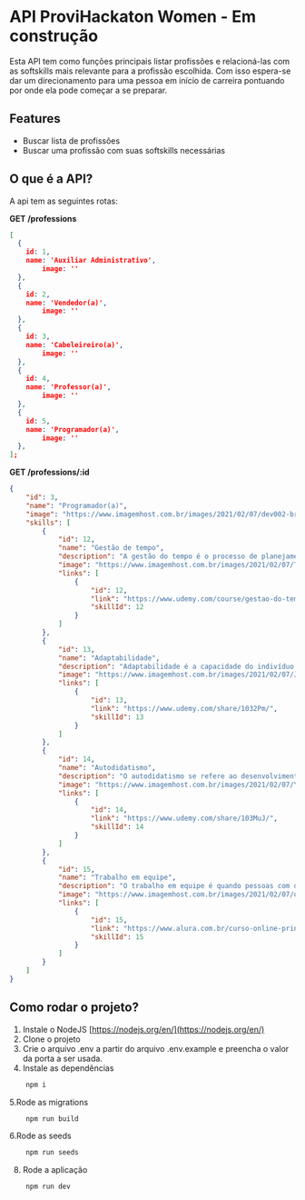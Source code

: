 # API ProviHackaton Women - Em construção

Esta API tem como funções principais listar profissões e relacioná-las com as softskills mais relevante para a profissão escolhida. Com isso espera-se dar um direcionamento para uma pessoa em início de carreira pontuando por onde ela pode começar a se preparar.

## Features
- Buscar lista de profissões
- Buscar uma profissão com suas softskills necessárias

## O que é a API?

A api tem as seguintes rotas: 

**GET /professions**

```json
[
  {
    id: 1,
    name: 'Auxiliar Administrativo',
		image: ''
  },
  {
    id: 2,
    name: 'Vendedor(a)',
		image: ''
  },
  {
    id: 3,
    name: 'Cabeleireiro(a)',
		image: ''
  },
  {
    id: 4,
    name: 'Professor(a)',
		image: ''
  },
  {
    id: 5,
    name: 'Programador(a)',
		image: ''
  },
];
```

**GET /professions/:id**
```json
{
    "id": 3,
    "name": "Programador(a)",
    "image": "https://www.imagemhost.com.br/images/2021/02/07/dev002-bro.png",
    "skills": [
        {
            "id": 12,
            "name": "Gestão de tempo",
            "description": "A gestão do tempo é o processo de planejamento da execução das atividades diárias, visando à melhoria da eficiência e da produtividade. Em outras palavras, trata-se de um levantamento das atividades que devem ser realizadas e organizá-las por prioridade e pelo tempo necessário para a realização das atividades.",
            "image": "https://www.imagemhost.com.br/images/2021/02/07/Time-management-bro.png",
            "links": [
                {
                    "id": 12,
                    "link": "https://www.udemy.com/course/gestao-do-tempo-e-produtividade-u/",
                    "skillId": 12
                }
            ]
        },
        {
            "id": 13,
            "name": "Adaptabilidade",
            "description": "Adaptabilidade é a capacidade do indivíduo de se adaptar de acordo com as necessidades, situações e circunstâncias.",
            "image": "https://www.imagemhost.com.br/images/2021/02/07/Jb394Zr.png",
            "links": [
                {
                    "id": 13,
                    "link": "https://www.udemy.com/share/1032Pm/",
                    "skillId": 13
                }
            ]
        },
        {
            "id": 14,
            "name": "Autodidatismo",
            "description": "O autodidatismo se refere ao desenvolvimento e processo intelectual independente, ou seja, a pessoa tem a capacidade de aprender algo sem a necessidade de um professor ou instrutor. Os indivíduos adquirem conhecimento de forma autônoma sobre tópicos específicos por meio de hábitos ativos, trabalho árduo e muita pesquisa e prática.",
            "image": "https://www.imagemhost.com.br/images/2021/02/07/YA8W69l.png",
            "links": [
                {
                    "id": 14,
                    "link": "https://www.udemy.com/share/103MuJ/",
                    "skillId": 14
                }
            ]
        },
        {
            "id": 15,
            "name": "Trabalho em equipe",
            "description": "O trabalho em equipe é quando pessoas com diferentes vivências, visões e opiniões se unem para resolver um problema em comum.",
            "image": "https://www.imagemhost.com.br/images/2021/02/07/qt1UYRr.png",
            "links": [
                {
                    "id": 15,
                    "link": "https://www.alura.com.br/curso-online-principios-trabalho-equipe-relacao-colaborativa?         gclid=Cj0KCQiAmfmABhCHARIsACwPRABQmfxHQRMIX7aFXLalJyJxdQRpG8JfCmrSiIBepyem5zcUqXcLTwwaAiP_EALw_wcB",
                    "skillId": 15
                }
            ]
        }
    ]
}

```

## Como rodar o projeto?
1. Instale o NodeJS [https://nodejs.org/en/](https://nodejs.org/en/)
2. Clone o projeto
3. Crie o arquivo .env a partir do arquivo .env.example e preencha o valor da porta a ser usada.
4. Instale as dependências
```bash
    npm i
```
5.Rode as migrations
```bash
    npm run build
```
6.Rode as seeds
```bash
    npm run seeds
```
8. Rode a aplicação
```bash
    npm run dev
```

